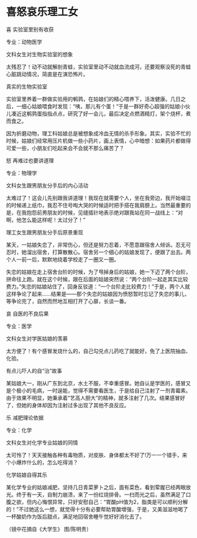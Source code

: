 # 喜怒哀乐理工女

喜 实验室里别有收获

专业：动物医学

文科女生对生物实验室的想象

太残忍了！动不动就解剖青蛙，实验室里动不动就血流成河，还要观察没死的青蛙心脏跳动情况，简直是在演恐怖片。

真实的生物实验室

实验室里养着一群做实验用的鹌鹑，在姑娘们的精心喂养下，活泼健康。几日之后，一细心姑娘喂食时发现：“咦，那儿有个蛋！”于是一群好奇心超强的姑娘小伙儿凑近这鹌鹑蛋指指点点，研究了好一会儿，最后决定点燃酒精灯，架个烧杯，煮而食之。

因为折磨动物，理工科姑娘总是被想象成冷血无情的杀手形象。其实，实验不忙的时候，姑娘们经常用压片机做一些小药片，画上表情，心中暗想：如果药片都做得可爱一些，小朋友们吃起来会不会就不那么痛苦了？

怒 再难过也要讲道理

专业：物理学

文科女生跟男朋友分手后的内心活动

太难过了！这会儿先别跟我讲道理！我现在就需要个人，坐在我旁边，我开始啜泣的时候递上纸巾，我忍不住号啕大哭的时候适时把手搭在我肩膀上。当然最重要的是，在我抱怨前男朋友的时候，见缝插针地表示绝对跟我站在同一战线上：“对啊，他怎么能这样呢！太过分了！”

理工女生跟男朋友分手后原景重现

某天，一姑娘失恋了，非常伤心，但还是努力忍着，不愿意跟宿舍人倾诉。忍无可忍时，她溜出宿舍，打算散散心。宿舍另一个细心的姑娘发现了，便跟了出去。两个人一前一后，默默地绕着学校走了一圈又一圈。

失恋的姑娘在走上宿舍台阶的时候，为了甩掉身后的姑娘，她一下迈了两个台阶，拼命往上跑。就在这个时候，跟在后面的姑娘突然说：“两个台阶一起走其实比较费力。”失恋的姑娘站住了，回身反驳道：“一个台阶走比较费力！”于是，两个人就这样争论了起来……结果是——那个失恋的姑娘因为愤怒暂时忘记了失恋的事儿，等争论完了，自然而然地互相打开了心扉，长谈一番。

哀 自医的不良后果

专业：医学

文科女生对学医姑娘的羡慕

太方便了！有个感冒发烧什么的，自己勾兑点儿药吃了就能好，免了上医院抽血、化验。

有点儿吓人的自“治”故事

某姑娘大一，刚从广东到北京，水土不服，不幸重感冒。她自认是学医的，感冒又是个极小的毛病，一时逞能，觉得不需要看医生，于是给自己注射了一剂青霉素。由于效果不明显，她秉承着“艺高人胆大”的精神，就多注射了几次。结果感冒好了，但她的身体却因为注射过多出现了其他不良反应。

乐 减肥理论依据

专业：化学

文科女生对化学专业姑娘的同情

太可怜了！天天接触各种有毒物质，对皮肤、身体都太不好了!万一一个错手，来个小爆炸什么的，怎么吃得消？

化学姑娘自得其乐

某化学专业的姑娘减肥，坚持几日青菜萝卜之后，面有菜色，看到荤腥已经两眼放光。终于有一天，自制力崩溃，来了一份红烧排骨。一扫而光之后，虽然满足了口腹之欲，但内心悔恨异常，只好安慰自己：“胃酸pH值为2，脂类是可以顺利分解的！”不过她这么一想，就觉得十分有必要帮助胃酸增强，于是，又美滋滋地喝了一杯酸奶作为饭后甜点，满足地回宿舍睡午觉好好消化去了。

（镜中花摘自《大学生》 图/陈明贵）